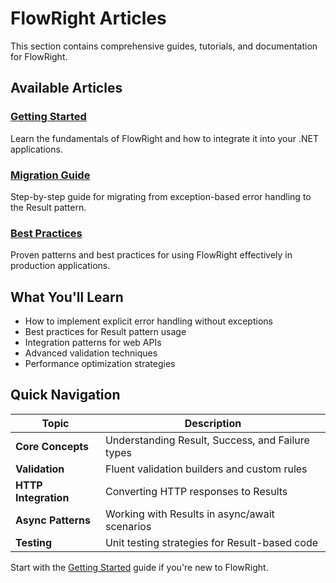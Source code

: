 # FlowRight Articles

This section contains comprehensive guides, tutorials, and documentation for FlowRight.

## Available Articles

### [Getting Started](getting-started.md)
Learn the fundamentals of FlowRight and how to integrate it into your .NET applications.

### [Migration Guide](migration-guide.md)
Step-by-step guide for migrating from exception-based error handling to the Result pattern.

### [Best Practices](best-practices.md)
Proven patterns and best practices for using FlowRight effectively in production applications.

## What You'll Learn

- How to implement explicit error handling without exceptions
- Best practices for Result pattern usage
- Integration patterns for web APIs
- Advanced validation techniques
- Performance optimization strategies

## Quick Navigation

| Topic | Description |
|-------|-------------|
| **Core Concepts** | Understanding Result<T>, Success, and Failure types |
| **Validation** | Fluent validation builders and custom rules |
| **HTTP Integration** | Converting HTTP responses to Results |
| **Async Patterns** | Working with Results in async/await scenarios |
| **Testing** | Unit testing strategies for Result-based code |

Start with the [Getting Started](getting-started.md) guide if you're new to FlowRight.
